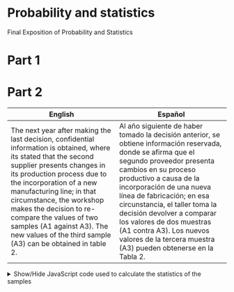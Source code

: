 # Probability and statistics
Final Exposition of Probability and Statistics



# Part 1



# Part 2

| English                                                      | Español                                                      |
| ------------------------------------------------------------ | ------------------------------------------------------------ |
| The next year after making the last decision, confidential information is obtained, where its stated that the second supplier presents changes in its production process due to the incorporation of a new manufacturing line; in that circumstance, the workshop makes the decision to re-compare the values of two samples (A1 against A3). The new values of the third sample (A3) can be obtained in table 2. | Al año siguiente de haber tomado la decisión anterior, se obtiene información reservada, donde se afirma que el segundo proveedor presenta cambios en su proceso productivo a causa de la incorporación de una nueva línea de fabricación; en esa circunstancia, el taller toma la decisión devolver a comparar los valores de dos muestras (A1 contra A3). Los nuevos valores de la tercera muestra (A3) pueden obtenerse en la Tabla 2. |

<details>
  <summary>Show/Hide JavaScript code used to calculate the statistics of the samples</summary>
```js
// Matías Alemán 5hifty

function calcSummation(X, N){

	result = 0;
	for(let i = 0; i < N; i++){
		result = result + X[i];
	}
	return result;
}

function calcMean(X,N){
	return calcSummation(X,N) / N;
}

function calcVariance(X,N){

	let summationMM = 0; // Summation of elements = acummulation + (X[i]-mean)^2
	let mean = calcMean(X,N);
	for(let i = 0; i < N; i++){
		summationMM = summationMM + ((X[i]-mean) * (X[i]-mean));
	}
	return summationMM/N;
}

function calcStdDev(X,N){
	return Math.sqrt(calcVariance(X,N));
}

function procSample(X,N){
	console.log("Tamaño de la muestra: "+ X.length);
	console.log("Sumatoria total de los elementos: "+ calcSummation(X,N));
	console.log("Media: "+ calcMean(X,N));
	console.log("Varianza: "+ calcVariance(X,N));
	console.log("Desviacion estandar: "+ calcStdDev(X,N));
}

	const A1 = [74.034, 74.034, 74.036, 74.033, 74.035,
		    74.035, 74.036, 74.035, 74.037, 74.034,
		    74.036, 74.037];
	
	const A3 = [74.033, 74.035, 74.032, 74.033,
		    74.032, 74.035, 74.030, 74.033,
		    74.032, 74.034, 74.031, 74.032,
		    74.032, 74.032, 74.033, 74.031,
		    74.032, 74.034, 74.034, 74.034,
		    74.032, 74.035, 74.032, 74.033,
		    74.035, 74.032, 74.035, 74.035,
		    74.035, 74.034, 74.034, 74.033,
		    74.033, 74.035, 74.033, 74.033,
		    74.033, 74.035, 74.033, 74.032,
		    74.034, 74.032, 74.033, 74.033,
		    74.035, 74.033, 74.033, 74.032,
		    74.032, 74.034, 74.032, 74.036,
		    74.034, 74.034, 74.034, 74.033,
		    74.033, 74.032, 74.034, 74.033,
		    74.035, 74.034, 74.034, 74.031];

console.log("\nMuestra A1");
procSample(A1, A1.length);
console.log("\nMuestra A3");
procSample(A3, A3.length);
````
</details>

```sh
$ node statistics.js

Muestra A1
Tamaño de la muestra: 12
Sumatoria total de los elementos: 888.422
Media: 74.03516666666667
Varianza: 0.00000147222222222286
Desviacion estandar: 0.0012133516482136825

Muestra A3
Tamaño de la muestra: 64
Sumatoria total de los elementos: 4738.125999999999
Media: 74.03321874999999
Varianza: 0.000001577148437500739
Desviacion estandar: 0.0012558457060884267
```

````
